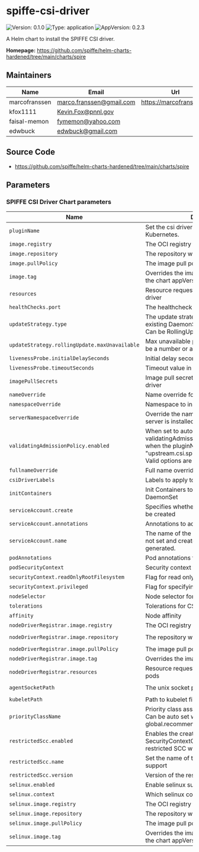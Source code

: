 # spiffe-csi-driver

![Version: 0.1.0](https://img.shields.io/badge/Version-0.1.0-informational?style=flat-square) ![Type: application](https://img.shields.io/badge/Type-application-informational?style=flat-square) ![AppVersion: 0.2.3](https://img.shields.io/badge/AppVersion-0.2.3-informational?style=flat-square)

A Helm chart to install the SPIFFE CSI driver.

**Homepage:** <https://github.com/spiffe/helm-charts-hardened/tree/main/charts/spire>

## Maintainers

| Name | Email | Url |
| ---- | ------ | --- |
| marcofranssen | <marco.franssen@gmail.com> | <https://marcofranssen.nl> |
| kfox1111 | <Kevin.Fox@pnnl.gov> |  |
| faisal-memon | <fymemon@yahoo.com> |  |
| edwbuck | <edwbuck@gmail.com> |  |

## Source Code

* <https://github.com/spiffe/helm-charts-hardened/tree/main/charts/spire>

<!-- The parameters section is generated using helm-docs.sh and should not be edited by hand. -->

## Parameters

### SPIFFE CSI Driver Chart parameters

| Name                                          | Description                                                                                                                                                              | Value                                       |
| --------------------------------------------- | ------------------------------------------------------------------------------------------------------------------------------------------------------------------------ | ------------------------------------------- |
| `pluginName`                                  | Set the csi driver name deployed to Kubernetes.                                                                                                                          | `csi.spiffe.io`                             |
| `image.registry`                              | The OCI registry to pull the image from                                                                                                                                  | `ghcr.io`                                   |
| `image.repository`                            | The repository within the registry                                                                                                                                       | `spiffe/spiffe-csi-driver`                  |
| `image.pullPolicy`                            | The image pull policy                                                                                                                                                    | `IfNotPresent`                              |
| `image.tag`                                   | Overrides the image tag whose default is the chart appVersion                                                                                                            | `""`                                        |
| `resources`                                   | Resource requests and limits for spiffe-csi-driver                                                                                                                       | `{}`                                        |
| `healthChecks.port`                           | The healthcheck port for spiffe-csi-driver                                                                                                                               | `9809`                                      |
| `updateStrategy.type`                         | The update strategy to use to replace existing DaemonSet pods with new pods. Can be RollingUpdate or OnDelete.                                                           | `RollingUpdate`                             |
| `updateStrategy.rollingUpdate.maxUnavailable` | Max unavailable pods during update. Can be a number or a percentage.                                                                                                     | `1`                                         |
| `livenessProbe.initialDelaySeconds`           | Initial delay seconds for livenessProbe                                                                                                                                  | `5`                                         |
| `livenessProbe.timeoutSeconds`                | Timeout value in seconds for livenessProbe                                                                                                                               | `5`                                         |
| `imagePullSecrets`                            | Image pull secret details for spiffe-csi-driver                                                                                                                          | `[]`                                        |
| `nameOverride`                                | Name override for spiffe-csi-driver                                                                                                                                      | `""`                                        |
| `namespaceOverride`                           | Namespace to install spiffe-csi-driver                                                                                                                                   | `""`                                        |
| `serverNamespaceOverride`                     | Override the namespace that the spire-server is installed into                                                                                                           | `""`                                        |
| `validatingAdmissionPolicy.enabled`           | When set to auto, the validatingAdmissionPolicy will be enabled when the pluginName == "upstream.csi.spiffe.io" and k8s >= 1.30.0. Valid options are [auto, true, false] | `auto`                                      |
| `fullnameOverride`                            | Full name override for spiffe-csi-driver                                                                                                                                 | `""`                                        |
| `csiDriverLabels`                             | Labels to apply to the CSIDriver                                                                                                                                         | `{}`                                        |
| `initContainers`                              | Init Containers to apply to the CSI Driver DaemonSet                                                                                                                     | `[]`                                        |
| `serviceAccount.create`                       | Specifies whether a service account should be created                                                                                                                    | `true`                                      |
| `serviceAccount.annotations`                  | Annotations to add to the service account                                                                                                                                | `{}`                                        |
| `serviceAccount.name`                         | The name of the service account to use. If not set and create is true, a name is generated.                                                                              | `""`                                        |
| `podAnnotations`                              | Pod annotations for spiffe-csi-driver                                                                                                                                    | `{}`                                        |
| `podSecurityContext`                          | Security context for CSI driver pods                                                                                                                                     | `{}`                                        |
| `securityContext.readOnlyRootFilesystem`      | Flag for read only root filesystem                                                                                                                                       | `true`                                      |
| `securityContext.privileged`                  | Flag for specifying privileged mode                                                                                                                                      | `true`                                      |
| `nodeSelector`                                | Node selector for CSI driver pods                                                                                                                                        | `{}`                                        |
| `tolerations`                                 | Tolerations for CSI driver pods                                                                                                                                          | `[]`                                        |
| `affinity`                                    | Node affinity                                                                                                                                                            | `{}`                                        |
| `nodeDriverRegistrar.image.registry`          | The OCI registry to pull the image from                                                                                                                                  | `registry.k8s.io`                           |
| `nodeDriverRegistrar.image.repository`        | The repository within the registry                                                                                                                                       | `sig-storage/csi-node-driver-registrar`     |
| `nodeDriverRegistrar.image.pullPolicy`        | The image pull policy                                                                                                                                                    | `IfNotPresent`                              |
| `nodeDriverRegistrar.image.tag`               | Overrides the image tag                                                                                                                                                  | `v2.9.4`                                    |
| `nodeDriverRegistrar.resources`               | Resource requests and limits for CSI driver pods                                                                                                                         | `{}`                                        |
| `agentSocketPath`                             | The unix socket path to the spire-agent                                                                                                                                  | `/run/spire/agent-sockets/spire-agent.sock` |
| `kubeletPath`                                 | Path to kubelet file                                                                                                                                                     | `/var/lib/kubelet`                          |
| `priorityClassName`                           | Priority class assigned to daemonset pods. Can be auto set with global.recommendations.priorityClassName.                                                                | `""`                                        |
| `restrictedScc.enabled`                       | Enables the creation of a SecurityContextConstraint based on the restricted SCC with CSI volume support                                                                  | `false`                                     |
| `restrictedScc.name`                          | Set the name of the restricted SCC with CSI support                                                                                                                      | `""`                                        |
| `restrictedScc.version`                       | Version of the restricted SCC                                                                                                                                            | `2`                                         |
| `selinux.enabled`                             | Enable selinux support                                                                                                                                                   | `false`                                     |
| `selinux.context`                             | Which selinux context to use                                                                                                                                             | `container_file_t`                          |
| `selinux.image.registry`                      | The OCI registry to pull the image from                                                                                                                                  | `registry.access.redhat.com`                |
| `selinux.image.repository`                    | The repository within the registry                                                                                                                                       | `ubi9`                                      |
| `selinux.image.pullPolicy`                    | The image pull policy                                                                                                                                                    | `Always`                                    |
| `selinux.image.tag`                           | Overrides the image tag whose default is the chart appVersion                                                                                                            | `latest`                                    |

